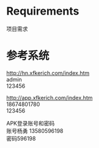 # Requirements  
项目需求  

# 参考系统
http://hn.xfkerich.com/index.htm  
admin  
123456  


http://app.xfkerich.com/index.htm  
18674801780  
123456  

APK登录账号和密码  
账号杨勇 13580596198  
密码596198  

